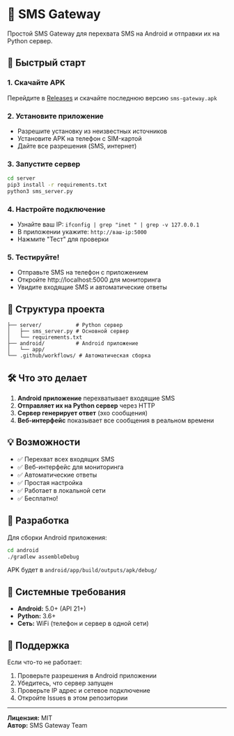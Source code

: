 # 📱 SMS Gateway

Простой SMS Gateway для перехвата SMS на Android и отправки их на Python сервер.

## 🚀 Быстрый старт

### 1. Скачайте APK
Перейдите в [Releases](../../releases) и скачайте последнюю версию `sms-gateway.apk`

### 2. Установите приложение
- Разрешите установку из неизвестных источников
- Установите APK на телефон с SIM-картой
- Дайте все разрешения (SMS, интернет)

### 3. Запустите сервер
```bash
cd server
pip3 install -r requirements.txt
python3 sms_server.py
```

### 4. Настройте подключение
- Узнайте ваш IP: `ifconfig | grep "inet " | grep -v 127.0.0.1`
- В приложении укажите: `http://ваш-ip:5000`
- Нажмите "Тест" для проверки

### 5. Тестируйте!
- Отправьте SMS на телефон с приложением
- Откройте http://localhost:5000 для мониторинга
- Увидите входящие SMS и автоматические ответы

## 📁 Структура проекта

```
├── server/           # Python сервер
│   ├── sms_server.py # Основной сервер
│   └── requirements.txt
├── android/          # Android приложение
│   └── app/
└── .github/workflows/ # Автоматическая сборка
```

## 🛠 Что это делает

1. **Android приложение** перехватывает входящие SMS
2. **Отправляет их на Python сервер** через HTTP
3. **Сервер генерирует ответ** (эхо сообщения)
4. **Веб-интерфейс** показывает все сообщения в реальном времени

## 💡 Возможности

- ✅ Перехват всех входящих SMS
- ✅ Веб-интерфейс для мониторинга
- ✅ Автоматические ответы
- ✅ Простая настройка
- ✅ Работает в локальной сети
- ✅ Бесплатно!

## 🔧 Разработка

Для сборки Android приложения:
```bash
cd android
./gradlew assembleDebug
```

APK будет в `android/app/build/outputs/apk/debug/`

## 📱 Системные требования

- **Android:** 5.0+ (API 21+)
- **Python:** 3.6+
- **Сеть:** WiFi (телефон и сервер в одной сети)

## 🤝 Поддержка

Если что-то не работает:
1. Проверьте разрешения в Android приложении
2. Убедитесь, что сервер запущен
3. Проверьте IP адрес и сетевое подключение
4. Откройте Issues в этом репозитории

---

**Лицензия:** MIT  
**Автор:** SMS Gateway Team
